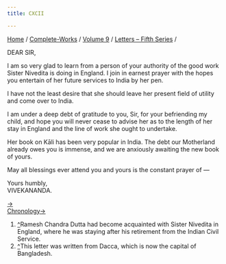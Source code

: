```yaml
---
title: CXCII

---
```



[Home](../../../index.htm) / [Complete-Works](../../complete_works.htm)
/ [Volume 9](../volume_9_contents.htm) / [Letters – Fifth
Series](letters_fifth_series_contents.htm) /



DEAR SIR,

I am so very glad to learn from a person of your authority of the good
work Sister Nivedita is doing in England. I join in earnest prayer with
the hopes you entertain of her future services to India by her pen.

I have not the least desire that she should leave her present field of
utility and come over to India.

I am under a deep debt of gratitude to you, Sir, for your befriending my
child, and hope you will never cease to advise her as to the length of
her stay in England and the line of work she ought to undertake.

Her book on Kāli has been very popular in India. The debt our Motherland
already owes you is immense, and we are anxiously awaiting the new book
of yours.

May all blessings ever attend you and yours is the constant prayer of —

Yours humbly,  
VIVEKANANDA.

[→](193_margot.htm)  
[Chronology→](193_margot.htm)



1.  [^](#fn1_1)Ramesh Chandra Dutta had become acquainted with Sister
    Nivedita in England, where he was staying after his retirement from
    the Indian Civil Service.
2.  [^](#fn2_1)This letter was written from Dacca, which is now the
    capital of Bangladesh.
